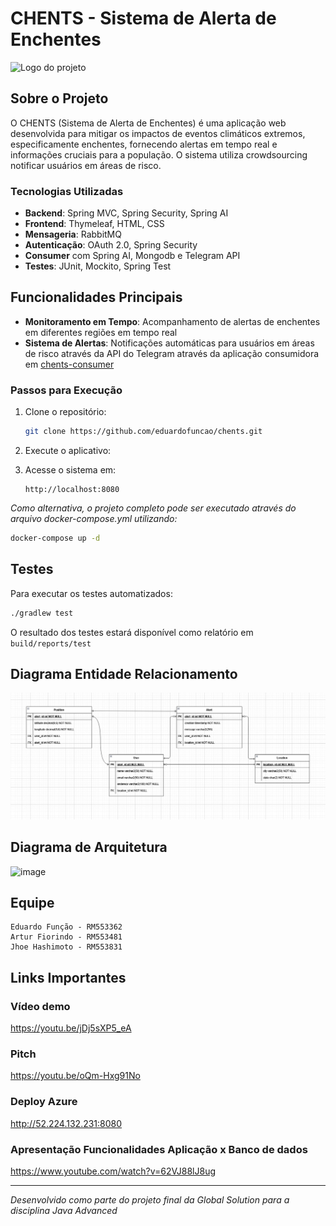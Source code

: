 # CHENTS - Sistema de Alerta de Enchentes

![Logo do projeto](https://github.com/user-attachments/assets/3c0bf63a-5bbf-4c68-b222-d2606ec31377)

## Sobre o Projeto

O CHENTS (Sistema de Alerta de Enchentes) é uma aplicação web desenvolvida para mitigar os impactos de eventos climáticos extremos, especificamente enchentes, fornecendo alertas em tempo real e informações cruciais para a população. O sistema utiliza crowdsourcing notificar usuários em áreas de risco.

### Tecnologias Utilizadas

- **Backend**: Spring MVC, Spring Security, Spring AI
- **Frontend**: Thymeleaf, HTML, CSS
- **Mensageria**: RabbitMQ
- **Autenticação**: OAuth 2.0, Spring Security
- **Consumer** com Spring AI, Mongodb e Telegram API
- **Testes**: JUnit, Mockito, Spring Test

## Funcionalidades Principais

- **Monitoramento em Tempo**: Acompanhamento de alertas de enchentes em diferentes regiões em tempo real
- **Sistema de Alertas**: Notificações automáticas para usuários em áreas de risco através da API do Telegram através da aplicação consumidora em [chents-consumer](github.com/eduardofuncao/chents-consumer)

### Passos para Execução

1. Clone o repositório:
   ```bash
   git clone https://github.com/eduardofuncao/chents.git
   ```

3. Execute o aplicativo:

4. Acesse o sistema em:
   ```
   http://localhost:8080
   ```

*Como alternativa, o projeto completo pode ser executado através do arquivo docker-compose.yml utilizando:*
```bash
docker-compose up -d
```

## Testes
Para executar os testes automatizados:

```bash
./gradlew test 
```

O resultado dos testes estará disponível como relatório em `build/reports/test`

## Diagrama Entidade Relacionamento

![image](https://github.com/eduardofuncao/chents/blob/662eb1068e401f1c416a70fab6eec50c94f332eb/Modelagem_CHENTS.jpeg)

## Diagrama de Arquitetura
![image](https://github.com/user-attachments/assets/af14ac70-8be9-4c06-92a1-b832854c743f)


## Equipe
    Eduardo Função - RM553362
    Artur Fiorindo - RM553481
    Jhoe Hashimoto - RM553831


## Links Importantes

### Vídeo demo
https://youtu.be/jDj5sXP5_eA

### Pitch
https://youtu.be/oQm-Hxg91No

### Deploy Azure
http://52.224.132.231:8080


### Apresentação Funcionalidades Aplicação x Banco de dados
https://www.youtube.com/watch?v=62VJ88lJ8ug

---

*Desenvolvido como parte do projeto final da Global Solution para a disciplina Java Advanced*
